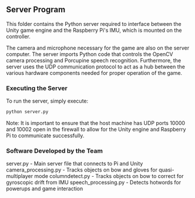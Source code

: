 ## Server Program

This folder contains the Python server required to interface between
the Unity game engine and the Raspberry Pi's IMU, which is mounted
on the controller.

The camera and microphone necessary for the game are also on the server
computer. The server imports Python code that controls the OpenCV camera
processing and Porcupine speech recognition. Furthermore, the server uses
the UDP communication protocol to act as a hub between the various hardware
components needed for proper operation of the game.

### Executing the Server

To run the server, simply execute:

```python
python server.py
```

Note: It is important to ensure that the host machine has UDP ports 10000 and
10002 open in the firewall to allow for the Unity engine and Raspberry Pi to
communicate successfully.

### Software Developed by the Team

server.py - Main server file that connects to Pi and Unity
camera_processing.py - Tracks objects on bow and gloves for quasi-multiplayer mode
columndetect.py - Tracks objects on bow to correct for gyroscopic drift from IMU
speech_processing.py - Detects hotwords for powerups and game interaction